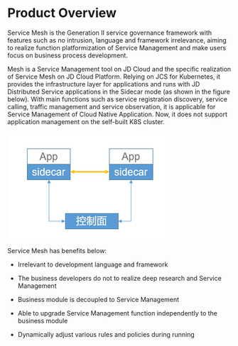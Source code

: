 # Product Overview

Service Mesh is the Generation II service governance framework with features such as no intrusion, language and framework irrelevance, aiming to realize function platformization of Service Management and make users focus on business process development.

Mesh is a Service Management tool on JD Cloud and the specific realization of Service Mesh on JD Cloud Platform. Relying on JCS for Kubernetes, it provides the infrastructure layer for applications and runs with JD Distributed Service applications in the Sidecar mode (as shown in the figure below). With main functions such as service registration discovery, service calling, traffic management and service observation, it is applicable for Service Management of Cloud Native Application. Now, it does not support application management on the self-built K8S cluster.

![](../../../../image/Internet-Middleware/Mesh/struct-sidecar.png)


Service Mesh has benefits below:

-  Irrelevant to development language and framework

-  The business developers do not to realize deep research and Service Management

-  Business module is decoupled to Service Management

-  Able to upgrade Service Management function independently to the business module

-  Dynamically adjust various rules and policies during running
